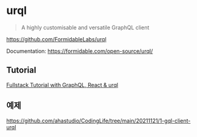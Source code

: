 # urql

> A highly customisable and versatile GraphQL client

<https://github.com/FormidableLabs/urql>

Documentation: <https://formidable.com/open-source/urql/>

## Tutorial

[Fullstack Tutorial with GraphQL, React & urql](https://www.howtographql.com/react-urql/0-introduction/)

## 예제

<https://github.com/ahastudio/CodingLife/tree/main/20211121/1-gql-client-urql>
